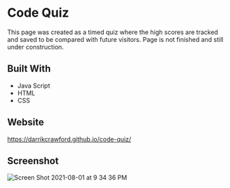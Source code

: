 # Code Quiz
This page was created as a timed quiz where the high scores are tracked and saved to be compared with future visitors. Page is not finished and still under construction.

## Built With
* Java Script
* HTML
* CSS

## Website
https://darrikcrawford.github.io/code-quiz/

## Screenshot
![Screen Shot 2021-08-01 at 9 34 36 PM](https://user-images.githubusercontent.com/84691067/127798497-39777fdc-522c-4704-af03-051761a8c33a.png)
